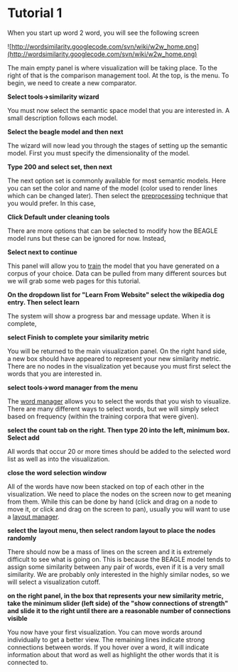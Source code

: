 # Tutorial 1 #

When you start up word 2 word, you will see the following screen

![http://wordsimilarity.googlecode.com/svn/wiki/w2w_home.png](http://wordsimilarity.googlecode.com/svn/wiki/w2w_home.png)

The main empty panel is where visualization will be taking place. To the right of that is the comparison management tool. At the top, is the menu. To begin, we need to create a new comparator.

**Select tools->similarity wizard**

You must now select the semantic space model that you are interested in. A small description follows each model.

**Select the beagle model and then next**

The wizard will now lead you through the stages of setting up the semantic model. First you must specify the dimensionality of the model.

**Type 200 and select set, then next**

The next option set is commonly available for most semantic models. Here you can set the color and name of the model (color used to render lines which can be changed later). Then select the [preprocessing](preprocessing.md) technique that you would prefer. In this case,

**Click Default under cleaning tools**

There are more options that can be selected to modify how the BEAGLE model runs but these can be ignored for now. Instead,

**Select next to continue**

This panel will allow you to [train](train.md) the model that you have generated on a corpus of your choice. Data can be pulled from many different sources but we will grab some web pages for this tutorial.

**On the dropdown list for "Learn From Website" select the wikipedia dog entry. Then select learn**

The system will show a progress bar and message update. When it is complete,

**select Finish to complete your similarity metric**

You will be returned to the main visualization panel. On the right hand side, a new box should have appeared to represent your new similarity metric. There are no nodes in the visualization yet because you must first select the words that you are interested in.

**select tools->word manager from the menu**

The [word manager](word_manager.md) allows you to select the words that you wish to visualize. There are many different ways to select words, but we will simply select based on frequency (within the training corpora that were given).

**select the count tab on the right. Then type 20 into the left, minimum box. Select add**

All words that occur 20 or more times should be added to the selected word list as well as into the visualization.

**close the word selection window**

All of the words have now been stacked on top of each other in the visualization. We need to place the nodes on the screen now to get meaning from them. While this can be done by hand (click and drag on a node to move it, or click and drag on the screen to pan), usually you will want to use a [layout manager](layout_manager.md).

**select the layout menu, then select random layout to place the nodes randomly**

There should now be a mass of lines on the screen and it is extremely difficult to see what is going on. This is because the BEAGLE model tends to assign some similarity between any pair of words, even if it is a very small similarity. We are probably only interested in the highly similar nodes, so we will select a visualization cutoff.

**on the right panel, in the box that represents your new similarity metric, take the minimum slider (left side) of the "show connections of strength" and slide it to the right until there are a reasonable number of connections visible**

You now have your first visualization. You can move words around individually to get a better view. The remaining lines indicate strong connections between words. If you hover over a word, it will indicate information about that word as well as highlight the other words that it is connected to.